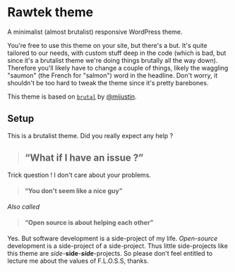 # Rawtek theme
A minimalist (almost brutalist) responsive WordPress theme.

You're free to use this theme on your site, but there's a but. It's quite tailored to our needs, with custom stuff deep in the code (which is bad, but since it's a brutalist theme we're doing things brutally all the way down). Therefore you'll likely have to change a couple of things, likely the waggling "saumon" (the French for "salmon") word in the headline. Don't worry, it shouldn't be too hard to tweak the theme since it's pretty barebones.

This theme is based on [```brutal```](https://github.com/mijustin/brutal-theme) by [@mijustin](https://github.com/mijustin/).

## Setup
This is a brutalist theme. Did you really expect any help ?

> ## “What if I have an issue ?”
Trick question ! I don't care about your problems.

> #### “You don't seem like a nice guy”
*Also called*
> #### “Open source is about helping each other”
Yes. But software development is a side-project of my life. *Open-source* development is a side-project of a side-project. Thus little side-projects like this theme are *side*-**side**-***side***-projects. So please don't feel entitled to lecture me about the values of F.L.O.S.S, thanks.
